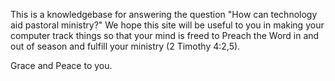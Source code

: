 This is a knowledgebase for answering the question "How can technology aid pastoral ministry?" We hope this site will be useful to you in making your computer track things so that your mind is freed to Preach the Word in and out of season and fulfill your ministry \(2 Timothy 4:2,5\).



Grace and Peace to you.

